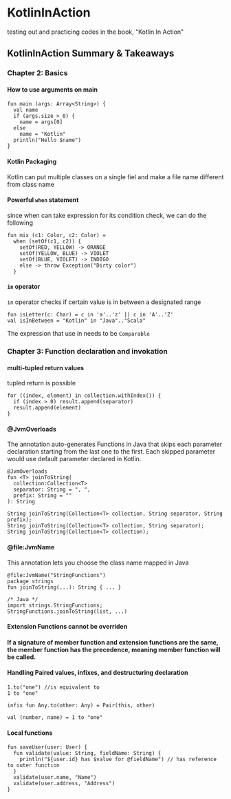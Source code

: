 # KotlinInAction 
testing out and practicing codes in the book, "Kotlin In Action"

## KotlinInAction Summary & Takeaways
### Chapter 2: Basics
#### How to use arguments on main
```
fun main (args: Array<String>) {
  val name
  if (args.size > 0) {
    name = args[0]
  else
    name = "Kotlin"
  println("Hello $name")
}
```

#### Kotlin Packaging
Kotlin can put multiple classes on a single fiel and make a file name different from class name

#### Powerful `when` statement
since when can take expression for its condition check, we can do the following
```
fun mix (c1: Color, c2: Color) =
  when (setOf(c1, c2)) {
    setOf(RED, YELLOW) -> ORANGE
    setOf(YELLOW, BLUE) -> VIOLET
    setOf(BLUE, VIOLET) -> INDIGO
    else -> throw Exception("Dirty color")
  }
```

#### `in` operator
`in` operator checks if certain value is in between a designated range
```
fun isLetter(c: Char) = c in 'a'..'z' || c in 'A'..'Z'
val isInBetween = "Kotlin" in "Java".."Scala"
```
The expression that use in needs to be `Comparable`

### Chapter 3: Function declaration and invokation
#### multi-tupled return values
tupled return is possible
```
for ((index, element) in collection.withIndex()) {
  if (index > 0) result.append(separator)
  result.append(element)
}
```

#### @JvmOverloads
The annotation auto-generates Functions in Java that skips each parameter declaration starting from the last one to the first.
Each skipped parameter would use default parameter declared in Kotlin.
```
@JvmOverloads
fun <T> joinToString(
  collection:Collection<T>
  separator: String = ", ",
  prefix: String = ""
): String

String joinToString(Collection<T> collection, String separator, String prefix);
String joinToString(Collection<T> collection, String separator);
String joinToString(Collection<T> collection);
```

#### @file:JvmName
This annotation lets you choose the class name mapped in Java
```
@file:JvmName("StringFunctions")
package strings
fun joinToString(...): String { ... }

/* Java */
import strings.StringFunctions;
StringFunctions.joinToString(list, ...)
```

#### Extension Functions cannot be overriden

#### If a signature of member function and extension functions are the same, the member function has the precedence, meaning member function will be called.

#### Handling Paired values, infixes, and destructuring declaration
```
1.to("one") //is equivalent to 
1 to "one"

infix fun Any.to(other: Any) = Pair(this, other)

val (number, name) = 1 to "one"
```

#### Local functions
```
fun saveUser(user: User) {
  fun validate(value: String, fieldName: String) {
    println("${user.id} has $value for @fieldName") // has reference to outer function
  }
  validate(user.name, "Name")
  validate(user.address, "Address")
}
```


